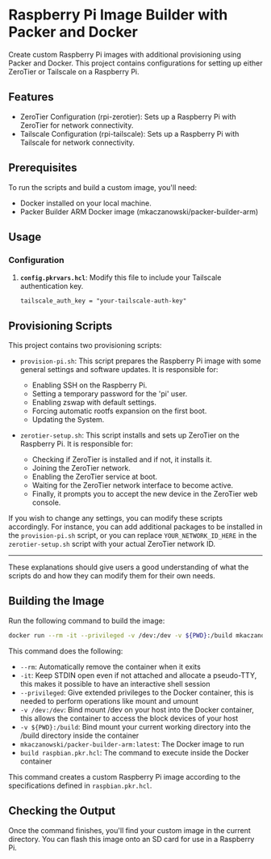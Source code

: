 

# Raspberry Pi Image Builder with Packer and Docker

Create custom Raspberry Pi images with additional provisioning using Packer and Docker. This project contains configurations for setting up either ZeroTier or Tailscale on a Raspberry Pi.

## Features
- ZeroTier Configuration (rpi-zerotier): Sets up a Raspberry Pi with ZeroTier for network connectivity.
- Tailscale Configuration (rpi-tailscale): Sets up a Raspberry Pi with Tailscale for network connectivity.

## Prerequisites

To run the scripts and build a custom image, you'll need:

- Docker installed on your local machine.
- Packer Builder ARM Docker image (mkaczanowski/packer-builder-arm)

## Usage

### Configuration
1. **`config.pkrvars.hcl`**: Modify this file to include your Tailscale authentication key.
   ```hcl
   tailscale_auth_key = "your-tailscale-auth-key"
   ```

## Provisioning Scripts

This project contains two provisioning scripts:

- `provision-pi.sh`: This script prepares the Raspberry Pi image with some general settings and software updates. It is responsible for:
  - Enabling SSH on the Raspberry Pi.
  - Setting a temporary password for the 'pi' user.
  - Enabling zswap with default settings.
  - Forcing automatic rootfs expansion on the first boot.
  - Updating the System.
  
- `zerotier-setup.sh`: This script installs and sets up ZeroTier on the Raspberry Pi. It is responsible for:
  - Checking if ZeroTier is installed and if not, it installs it.
  - Joining the ZeroTier network.
  - Enabling the ZeroTier service at boot.
  - Waiting for the ZeroTier network interface to become active.
  - Finally, it prompts you to accept the new device in the ZeroTier web console.

If you wish to change any settings, you can modify these scripts accordingly. For instance, you can add additional packages to be installed in the `provision-pi.sh` script, or you can replace `YOUR_NETWORK_ID_HERE` in the `zerotier-setup.sh` script with your actual ZeroTier network ID.

---

These explanations should give users a good understanding of what the scripts do and how they can modify them for their own needs.

## Building the Image

Run the following command to build the image:

```bash
docker run --rm -it --privileged -v /dev:/dev -v ${PWD}:/build mkaczanowski/packer-builder-arm:latest build raspbian.pkr.hcl
```

This command does the following:

- `--rm`: Automatically remove the container when it exits
- `-it`: Keep STDIN open even if not attached and allocate a pseudo-TTY, this makes it possible to have an interactive shell session
- `--privileged`: Give extended privileges to the Docker container, this is needed to perform operations like mount and umount
- `-v /dev:/dev`: Bind mount /dev on your host into the Docker container, this allows the container to access the block devices of your host
- `-v ${PWD}:/build`: Bind mount your current working directory into the /build directory inside the container
- `mkaczanowski/packer-builder-arm:latest`: The Docker image to run
- `build raspbian.pkr.hcl`: The command to execute inside the Docker container

This command creates a custom Raspberry Pi image according to the specifications defined in `raspbian.pkr.hcl`.

## Checking the Output

Once the command finishes, you'll find your custom image in the current directory. You can flash this image onto an SD card for use in a Raspberry Pi.

